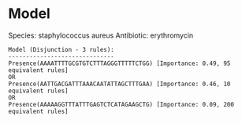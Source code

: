 
# Model

Species: staphylococcus aureus
Antibiotic: erythromycin

```
Model (Disjunction - 3 rules):
------------------------------
Presence(AAAATTTTGCGTGTCTTTAGGGTTTTTCTGG) [Importance: 0.49, 95 equivalent rules]
OR
Presence(AATTGACGATTTAAACAATATTAGCTTTGAA) [Importance: 0.46, 10 equivalent rules]
OR
Presence(AAAAAGGTTTATTTGAGTCTCATAGAAGCTG) [Importance: 0.09, 200 equivalent rules]

```

